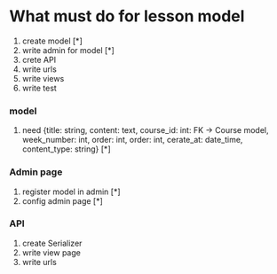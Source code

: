 # What must do for lesson model

1. create model [*]
2. write admin for model    [*]
3. crete API
4. write urls
3. write views
6. write test

### model
1. need {title: string, content: text, course_id: int: FK -> Course model,  week_number: int, order: int, order: int, cerate_at: date_time, content_type: string} [*]

### Admin page
1. register model in admin [*]
2. config admin page [*]

### API
1. create Serializer
2. write view page
3. write urls
